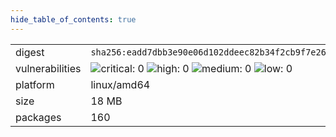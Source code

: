 ```yaml
---
hide_table_of_contents: true
---
```


<table>
<tr><td>digest</td><td><code>sha256:eadd7dbb3e90e06d102ddeec82b34f2cb9f7e26e1fee69cccc4f90fc3b3bc907</code></td><tr><tr><td>vulnerabilities</td><td><img alt="critical: 0" src="https://img.shields.io/badge/critical-0-lightgrey"/> <img alt="high: 0" src="https://img.shields.io/badge/high-0-lightgrey"/> <img alt="medium: 0" src="https://img.shields.io/badge/medium-0-lightgrey"/> <img alt="low: 0" src="https://img.shields.io/badge/low-0-lightgrey"/> <!-- unspecified: 0 --></td></tr>
<tr><td>platform</td><td>linux/amd64</td></tr>
<tr><td>size</td><td>18 MB</td></tr>
<tr><td>packages</td><td>160</td></tr>
</table>
</details></table>
</details>

<table></table>

